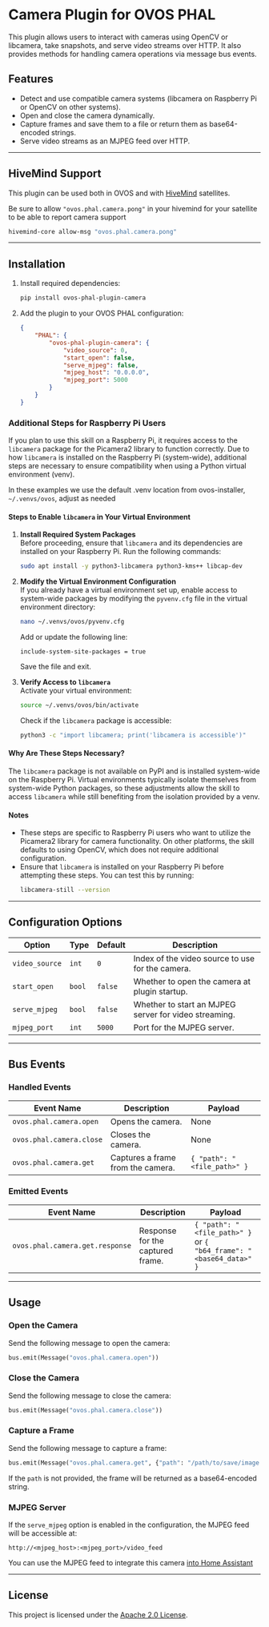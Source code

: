 # Camera Plugin for OVOS PHAL

This plugin allows users to interact with cameras using OpenCV or libcamera, take snapshots, and serve video streams over HTTP. It also provides methods for handling camera operations via message bus events.

## Features

- Detect and use compatible camera systems (libcamera on Raspberry Pi or OpenCV on other systems).
- Open and close the camera dynamically.
- Capture frames and save them to a file or return them as base64-encoded strings.
- Serve video streams as an MJPEG feed over HTTP.

---

## HiveMind Support

This plugin can be used both in OVOS and with [HiveMind](https://github.com/JarbasHiveMind) satellites.

Be sure to allow `"ovos.phal.camera.pong"` in your hivemind for your satellite to be able to report camera support

```bash
hivemind-core allow-msg "ovos.phal.camera.pong"
```

---

## Installation

1. Install required dependencies:

   ```bash
   pip install ovos-phal-plugin-camera
   ```

2. Add the plugin to your OVOS PHAL configuration:

   ```json
   {
       "PHAL": {
           "ovos-phal-plugin-camera": {
               "video_source": 0,
               "start_open": false,
               "serve_mjpeg": false,
               "mjpeg_host": "0.0.0.0",
               "mjpeg_port": 5000
           }
       }
   }
   ```

### Additional Steps for Raspberry Pi Users

If you plan to use this skill on a Raspberry Pi, it requires access to the `libcamera` package for the Picamera2 library to function correctly. Due to how `libcamera` is installed on the Raspberry Pi (system-wide), additional steps are necessary to ensure compatibility when using a Python virtual environment (venv).

In these examples we use the default .venv location from ovos-installer, `~/.venvs/ovos`, adjust as needed

#### **Steps to Enable `libcamera` in Your Virtual Environment**

1. **Install Required System Packages**  
   Before proceeding, ensure that `libcamera` and its dependencies are installed on your Raspberry Pi. Run the following commands:  
   ```bash
   sudo apt install -y python3-libcamera python3-kms++ libcap-dev
   ```

2. **Modify the Virtual Environment Configuration**  
   If you already have a virtual environment set up, enable access to system-wide packages by modifying the `pyvenv.cfg` file in the virtual environment directory:  
   ```bash
   nano ~/.venvs/ovos/pyvenv.cfg
   ```

   Add or update the following line:  
   ```plaintext
   include-system-site-packages = true
   ```

   Save the file and exit.

3. **Verify Access to `libcamera`**  
   Activate your virtual environment:  
   ```bash
   source ~/.venvs/ovos/bin/activate
   ```

   Check if the `libcamera` package is accessible:  
   ```bash
   python3 -c "import libcamera; print('libcamera is accessible')"
   ```

#### **Why Are These Steps Necessary?**
The `libcamera` package is not available on PyPI and is installed system-wide on the Raspberry Pi. Virtual environments typically isolate themselves from system-wide Python packages, so these adjustments allow the skill to access `libcamera` while still benefiting from the isolation provided by a venv.

#### **Notes**
- These steps are specific to Raspberry Pi users who want to utilize the Picamera2 library for camera functionality. On other platforms, the skill defaults to using OpenCV, which does not require additional configuration.
- Ensure that `libcamera` is installed on your Raspberry Pi before attempting these steps. You can test this by running:  
  ```bash
  libcamera-still --version
  ```
  
---

## Configuration Options

| Option         | Type   | Default   | Description                                           |
| -------------- | ------ | --------- | ----------------------------------------------------- |
| `video_source` | `int`  | `0`       | Index of the video source to use for the camera.      |
| `start_open`   | `bool` | `false`   | Whether to open the camera at plugin startup.         |
| `serve_mjpeg`  | `bool` | `false`   | Whether to start an MJPEG server for video streaming. |
| `mjpeg_port`   | `int`  | `5000`    | Port for the MJPEG server.                            |

---

## Bus Events

### Handled Events

| Event Name               | Description                       | Payload                     |
| ------------------------ | --------------------------------- | --------------------------- |
| `ovos.phal.camera.open`  | Opens the camera.                 | None                        |
| `ovos.phal.camera.close` | Closes the camera.                | None                        |
| `ovos.phal.camera.get`   | Captures a frame from the camera. | `{ "path": "<file_path>" }` |

### Emitted Events

| Event Name                      | Description                      | Payload                                                           |
| ------------------------------- | -------------------------------- | ----------------------------------------------------------------- |
| `ovos.phal.camera.get.response` | Response for the captured frame. | `{ "path": "<file_path>" }` or `{ "b64_frame": "<base64_data>" }` |

---

## Usage

### Open the Camera

Send the following message to open the camera:

```python
bus.emit(Message("ovos.phal.camera.open"))
```

### Close the Camera

Send the following message to close the camera:

```python
bus.emit(Message("ovos.phal.camera.close"))
```

### Capture a Frame

Send the following message to capture a frame:

```python
bus.emit(Message("ovos.phal.camera.get", {"path": "/path/to/save/image.jpg"}))
```

If the `path` is not provided, the frame will be returned as a base64-encoded string.

### MJPEG Server

If the `serve_mjpeg` option is enabled in the configuration, the MJPEG feed will be accessible at:

```
http://<mjpeg_host>:<mjpeg_port>/video_feed
```

You can use the MJPEG feed to integrate this camera [into Home Assistant](https://www.home-assistant.io/integrations/mjpeg/)


---

## License

This project is licensed under the [Apache 2.0 License](LICENSE).
